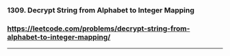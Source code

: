 ### 1309. Decrypt String from Alphabet to Integer Mapping
### https://leetcode.com/problems/decrypt-string-from-alphabet-to-integer-mapping/
---
